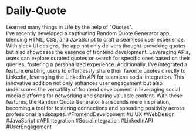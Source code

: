 # Daily-Quote
Learned many things in Life by the help of "Quotes".
<br>
I've recently developed a captivating Random Quote Generator app, blending HTML, CSS, and JavaScript to craft a seamless user experience. With sleek UI designs, the app not only delivers thought-provoking quotes but also showcases the essence of frontend development. Leveraging APIs, users can explore curated quotes or search for specific ones based on their queries, fostering a personalized experience. Additionally, I've integrated a feature enabling users to effortlessly share their favorite quotes directly to LinkedIn, leveraging the LinkedIn API for seamless social integration. This innovative addition not only enhances user engagement but also underscores the versatility of frontend development in leveraging social media platforms for networking and sharing valuable content. With these features, the Random Quote Generator transcends mere inspiration, becoming a tool for fostering connections and spreading positivity across professional landscapes. #FrontendDevelopment #UIUX #WebDesign #JavaScript #APIIntegration #SocialIntegration #LinkedInAPI #UserEngagement
